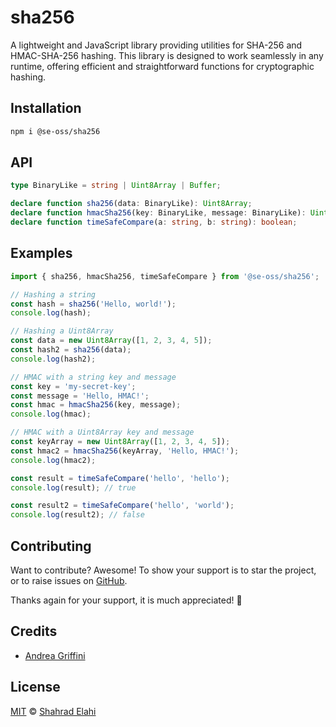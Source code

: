 # sha256

A lightweight and JavaScript library providing utilities for SHA-256 and HMAC-SHA-256 hashing. This library is designed to work seamlessly in any runtime, offering efficient and straightforward functions for cryptographic hashing.

## Installation

```bash
npm i @se-oss/sha256
```

## API

```typescript
type BinaryLike = string | Uint8Array | Buffer;

declare function sha256(data: BinaryLike): Uint8Array;
declare function hmacSha256(key: BinaryLike, message: BinaryLike): Uint8Array;
declare function timeSafeCompare(a: string, b: string): boolean;
```

## Examples

```typescript
import { sha256, hmacSha256, timeSafeCompare } from '@se-oss/sha256';

// Hashing a string
const hash = sha256('Hello, world!');
console.log(hash);

// Hashing a Uint8Array
const data = new Uint8Array([1, 2, 3, 4, 5]);
const hash2 = sha256(data);
console.log(hash2);

// HMAC with a string key and message
const key = 'my-secret-key';
const message = 'Hello, HMAC!';
const hmac = hmacSha256(key, message);
console.log(hmac);

// HMAC with a Uint8Array key and message
const keyArray = new Uint8Array([1, 2, 3, 4, 5]);
const hmac2 = hmacSha256(keyArray, 'Hello, HMAC!');
console.log(hmac2);

const result = timeSafeCompare('hello', 'hello');
console.log(result); // true

const result2 = timeSafeCompare('hello', 'world');
console.log(result2); // false
```

## Contributing

Want to contribute? Awesome! To show your support is to star the project, or to raise issues on [GitHub](https://github.com/shahradelahi/sha256).

Thanks again for your support, it is much appreciated! 🙏

## Credits

- [Andrea Griffini](https://github.com/6502)

## License

[MIT](/LICENSE) © [Shahrad Elahi](https://github.com/shahradelahi)
